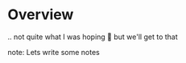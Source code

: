 # Overview

.. not quite what I was hoping 🙈 but we'll get to that

<!-- .element class="fragment" -->

note: 
  Lets write some notes